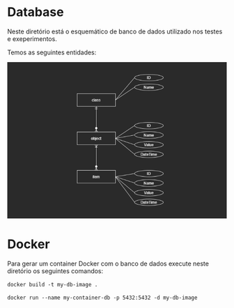 # Database

Neste diretório está o esquemático de banco de dados utilizado nos testes e exeperimentos.

Temos as seguintes entidades:

![DiagramaER](er-diagram.png)

# Docker

Para gerar um container Docker com o banco de dados execute neste diretório os seguintes comandos:

```shell
docker build -t my-db-image .
```

```shell
docker run --name my-container-db -p 5432:5432 -d my-db-image
```